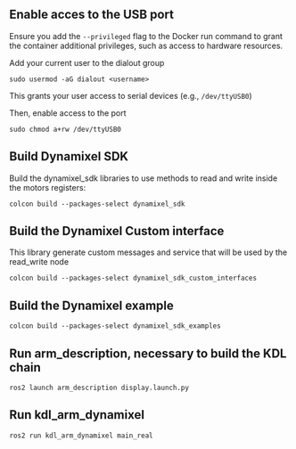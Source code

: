 ## Enable acces to the USB port

Ensure you add the `--privileged` flag to the Docker run command to grant the container additional privileges, such as access to hardware resources.

Add your current user to the dialout group
```
sudo usermod -aG dialout <username>
```
This grants your user access to serial devices (e.g., `/dev/ttyUSB0`)

Then, enable access to the port

```
sudo chmod a+rw /dev/ttyUSB0
```

## Build Dynamixel SDK
Build the dynamixel_sdk libraries to use methods to read and write inside the motors registers:

```
colcon build --packages-select dynamixel_sdk 
```
## Build the Dynamixel Custom interface
This library generate custom messages and service that will be used by the read_write node

```
colcon build --packages-select dynamixel_sdk_custom_interfaces
```
## Build the Dynamixel example
```
colcon build --packages-select dynamixel_sdk_examples
```

## Run arm_description, necessary to build the KDL chain
```
ros2 launch arm_description display.launch.py
```


## Run kdl_arm_dynamixel
```
ros2 run kdl_arm_dynamixel main_real
```

 